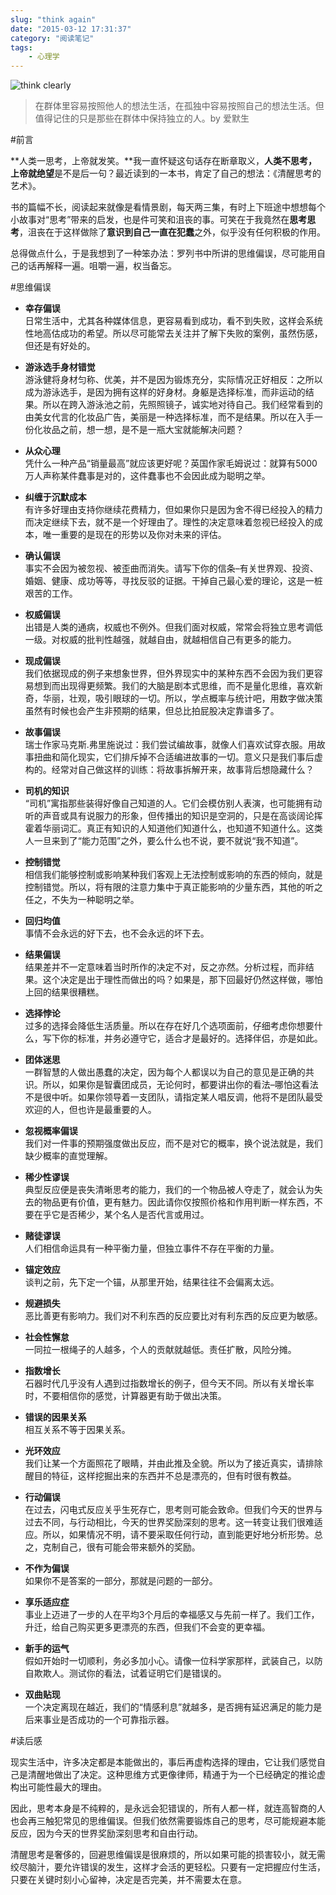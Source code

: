 ```yaml
---
slug: "think again"
date: "2015-03-12 17:31:37"
category: "阅读笔记"
tags:
    - 心理学
---
```

![think clearly](https://zerosoul.github.io/2016/03/12/think-again/whereareyou.jpg)

> 在群体里容易按照他人的想法生活，在孤独中容易按照自己的想法生活。但值得记住的只是那些在群体中保持独立的人。by 爱默生

#前言

**人类一思考，上帝就发笑。**我一直怀疑这句话存在断章取义，**人类不思考，上帝就绝望**是不是后一句？最近读到的一本书，肯定了自己的想法：《清醒思考的艺术》。

书的篇幅不长，阅读起来就像是看情景剧，每天两三集，有时上下班途中想想每个小故事对“思考”带来的启发，也是件可笑和沮丧的事。可笑在于我竟然在**思考思考**，沮丧在于这样做除了**意识到自己一直在犯蠢**之外，似乎没有任何积极的作用。

总得做点什么，于是我想到了一种笨办法：罗列书中所讲的思维偏误，尽可能用自己的话再解释一遍。咀嚼一遍，权当备忘。

#思维偏误

-   **幸存偏误**  
    日常生活中，尤其各种媒体信息，更容易看到成功，看不到失败，这样会系统性地高估成功的希望。所以尽可能常去关注并了解下失败的案例，虽然伤感，但还是有好处的。
    
-   **游泳选手身材错觉**  
    游泳健将身材匀称、优美，并不是因为锻炼充分，实际情况正好相反：之所以成为游泳选手，是因为拥有这样的好身材。身躯是选择标准，而非运动的结果。所以在跨入游泳池之前，先照照镜子，诚实地对待自己。我们经常看到的由美女代言的化妆品广告，美丽是一种选择标准，而不是结果。所以在入手一份化妆品之前，想一想，是不是一瓶大宝就能解决问题？
    
-   **从众心理**  
    凭什么一种产品“销量最高”就应该更好呢？英国作家毛姆说过：就算有5000万人声称某件蠢事是对的，这件蠢事也不会因此成为聪明之举。
    
-   **纠缠于沉默成本**  
    有许多好理由支持你继续花费精力，但如果你只是因为舍不得已经投入的精力而决定继续下去，就不是一个好理由了。理性的决定意味着忽视已经投入的成本，唯一重要的是现在的形势以及你对未来的评估。
    
-   **确认偏误**  
    事实不会因为被忽视、被歪曲而消失。请写下你的信条–有关世界观、投资、婚姻、健康、成功等等，寻找反驳的证据。干掉自己最心爱的理论，这是一桩艰苦的工作。
    
-   **权威偏误**  
    出错是人类的通病，权威也不例外。但我们面对权威，常常会将独立思考调低一级。对权威的批判性越强，就越自由，就越相信自己有更多的能力。
    
-   **现成偏误**  
    我们依据现成的例子来想象世界，但外界现实中的某种东西不会因为我们更容易想到而出现得更频繁。我们的大脑是剧本式思维，而不是量化思维，喜欢新奇，华丽，壮观，吸引眼球的一切。所以，学点概率与统计吧，用数字做决策虽然有时候也会产生非预期的结果，但总比拍屁股决定靠谱多了。
    
-   **故事偏误**  
    瑞士作家马克斯.弗里施说过：我们尝试编故事，就像人们喜欢试穿衣服。用故事扭曲和简化现实，它们排斥掉不合适编进故事的一切。意义只是我们事后虚构的。经常对自己做这样的训练：将故事拆解开来，故事背后想隐藏什么？
    
-   **司机的知识**  
    “司机”寓指那些装得好像自己知道的人。它们会模仿别人表演，也可能拥有动听的声音或具有说服力的形象，但传播出的知识是空洞的，只是在高谈阔论挥霍着华丽词汇。真正有知识的人知道他们知道什么，也知道不知道什么。这类人一旦来到了“能力范围”之外，要么什么也不说，要不就说“我不知道”。
    
-   **控制错觉**  
    相信我们能够控制或影响某种我们客观上无法控制或影响的东西的倾向，就是控制错觉。所以，将有限的注意力集中于真正能影响的少量东西，其他的听之任之，不失为一种聪明之举。
    
-   **回归均值**  
    事情不会永远的好下去，也不会永远的坏下去。
    
-   **结果偏误**  
    结果差并不一定意味着当时所作的决定不对，反之亦然。分析过程，而非结果。这个决定是出于理性而做出的吗？如果是，那下回最好仍然这样做，哪怕上回的结果很糟糕。
    
-   **选择悖论**  
    过多的选择会降低生活质量。所以在存在好几个选项面前，仔细考虑你想要什么，写下你的标准，并务必遵守它，适合才是最好的。选择伴侣，亦是如此。
    
-   **团体迷思**  
    一群智慧的人做出愚蠢的决定，因为每个人都误以为自己的意见是正确的共识。所以，如果你是智囊团成员，无论何时，都要讲出你的看法–哪怕这看法不是很中听。如果你领导着一支团队，请指定某人唱反调，他将不是团队最受欢迎的人，但也许是最重要的人。
    
-   **忽视概率偏误**  
    我们对一件事的预期强度做出反应，而不是对它的概率，换个说法就是，我们缺少概率的直觉理解。
    
-   **稀少性谬误**  
    典型反应便是丧失清晰思考的能力，我们的一个物品被人夺走了，就会认为失去的物品更有价值，更有魅力。因此请你仅按照价格和作用判断一样东西，不要在乎它是否稀少，某个名人是否代言或用过。
    
-   **赌徒谬误**  
    人们相信命运具有一种平衡力量，但独立事件不存在平衡的力量。
    
-   **锚定效应**  
    谈判之前，先下定一个锚，从那里开始，结果往往不会偏离太远。
    
-   **规避损失**  
    恶比善更有影响力。我们对不利东西的反应要比对有利东西的反应更为敏感。
    
-   **社会性懈怠**  
    一同拉一根绳子的人越多，个人的贡献就越低。责任扩散，风险分摊。
    
-   **指数增长**  
    石器时代几乎没有人遇到过指数增长的例子，但今天不同。所以有关增长率时，不要相信你的感觉，计算器更有助于做出决策。
    
-   **错误的因果关系**  
    相互关系不等于因果关系。
    
-   **光环效应**  
    我们让某一个方面照花了眼睛，并由此推及全貌。所以为了接近真实，请排除醒目的特征，这样挖掘出来的东西并不总是漂亮的，但有时很有教益。
    
-   **行动偏误**  
    在过去，闪电式反应关乎生死存亡，思考则可能会致命。但我们今天的世界与过去不同，与行动相比，今天的世界奖励深刻的思考。这一转变让我们很难适应。所以，如果情况不明，请不要采取任何行动，直到能更好地分析形势。总之，克制自己，很有可能会带来额外的奖励。
    
-   **不作为偏误**  
    如果你不是答案的一部分，那就是问题的一部分。
    
-   **享乐适应症**  
    事业上迈进了一步的人在平均3个月后的幸福感又与先前一样了。我们工作，升迁，给自己购买更多更漂亮的东西，但我们不会变的更幸福。
    
-   **新手的运气**  
    假如开始时一切顺利，务必多加小心。请像一位科学家那样，武装自己，以防自欺欺人。测试你的看法，试着证明它们是错误的。
    
-   **双曲贴现**  
    一个决定离现在越近，我们的“情感利息”就越多，是否拥有延迟满足的能力是后来事业是否成功的一个可靠指示器。
    

#读后感

现实生活中，许多决定都是本能做出的，事后再虚构选择的理由，它让我们感觉自己是清醒地做出了决定。这种思维方式更像律师，精通于为一个已经确定的推论虚构出可能性最大的理由。

因此，思考本身是不纯粹的，是永远会犯错误的，所有人都一样，就连高智商的人也会再三触犯常见的思维偏误。但我们依然需要锻炼自己的思考，尽可能规避本能反应，因为今天的世界奖励深刻思考和自由行动。

清醒思考是奢侈的，回避思维偏误是很麻烦的，所以如果可能的损害较小，就无需绞尽脑汁，要允许错误的发生，这样才会活的更轻松。只要有一定把握应付生活，只要在关键时刻小心留神，决定是否完美，并不需要太在意。
